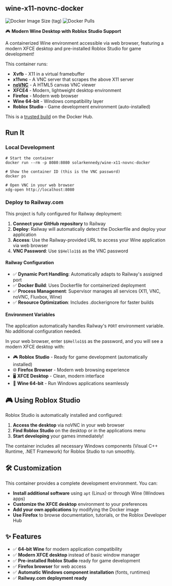 ## wine-x11-novnc-docker

![Docker Image Size (tag)](https://img.shields.io/docker/image-size/solarkennedy/wine-x11-novnc-docker/latest)
![Docker Pulls](https://img.shields.io/docker/pulls/solarkennedy/wine-x11-novnc-docker)

🎮 **Modern Wine Desktop with Roblox Studio Support**

A containerized Wine environment accessible via web browser, featuring a modern XFCE desktop and pre-installed Roblox Studio for game development!

This container runs:

* **Xvfb** - X11 in a virtual framebuffer
* **x11vnc** - A VNC server that scrapes the above X11 server
* **[noVNC](https://kanaka.github.io/noVNC/)** - A HTML5 canvas VNC viewer
* **XFCE4** - Modern, lightweight desktop environment
* **Firefox** - Modern web browser
* **Wine 64-bit** - Windows compatibility layer
* **Roblox Studio** - Game development environment (auto-installed)

This is a [trusted build](https://registry.hub.docker.com/u/solarkennedy/wine-x11-novnc-docker/)
on the Docker Hub.

## Run It

### Local Development

    # Start the container
    docker run --rm -p 8080:8080 solarkennedy/wine-x11-novnc-docker

    # Show the container ID (this is the VNC password)
    docker ps

    # Open VNC in your web browser
    xdg-open http://localhost:8080

### Deploy to Railway.com

This project is fully configured for Railway deployment:

1. **Connect your GitHub repository** to Railway
2. **Deploy**: Railway will automatically detect the Dockerfile and deploy your application
3. **Access**: Use the Railway-provided URL to access your Wine application via web browser
4. **VNC Password**: Use `$$Hello1$$` as the VNC password

#### Railway Configuration

- ✅ **Dynamic Port Handling**: Automatically adapts to Railway's assigned port
- ✅ **Docker Build**: Uses Dockerfile for containerized deployment  
- ✅ **Process Management**: Supervisor manages all services (X11, VNC, noVNC, Fluxbox, Wine)
- ✅ **Resource Optimization**: Includes .dockerignore for faster builds

#### Environment Variables

The application automatically handles Railway's `PORT` environment variable. No additional configuration needed.

In your web browser, enter `$$Hello1$$` as the password, and you will see a modern XFCE desktop with:

- 🎮 **Roblox Studio** - Ready for game development (automatically installed)
- 🌐 **Firefox Browser** - Modern web browsing experience  
- 🖥️ **XFCE Desktop** - Clean, modern interface
- 🍷 **Wine 64-bit** - Run Windows applications seamlessly

## 🎮 Using Roblox Studio

Roblox Studio is automatically installed and configured:

1. **Access the desktop** via noVNC in your web browser
2. **Find Roblox Studio** on the desktop or in the applications menu
3. **Start developing** your games immediately!

The container includes all necessary Windows components (Visual C++ Runtime, .NET Framework) for Roblox Studio to run smoothly.

## 🛠️ Customization

This container provides a complete development environment. You can:

- **Install additional software** using `apt` (Linux) or through Wine (Windows apps)
- **Customize the XFCE desktop** environment to your preferences
- **Add your own applications** by modifying the Docker image
- **Use Firefox** to browse documentation, tutorials, or the Roblox Developer Hub

## ✨ Features

- ✅ **64-bit Wine** for modern application compatibility
- ✅ **Modern XFCE desktop** instead of basic window manager
- ✅ **Pre-installed Roblox Studio** ready for game development
- ✅ **Firefox browser** for web access
- ✅ **Automatic Windows component installation** (fonts, runtimes)
- ✅ **Railway.com deployment ready**
